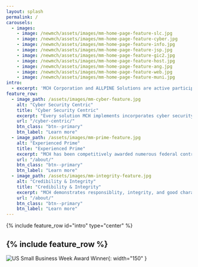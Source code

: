 ```yaml
---
layout: splash
permalink: /
carousels:
  - images: 
    - image: /newmch/assets/images/mm-home-page-feature-slc.jpg    
    - image: /newmch/assets/images/mm-home-page-feature-cyber.jpg
    - image: /newmch/assets/images/mm-home-page-feature-info.jpg
    - image: /newmch/assets/images/mm-home-page-feature-jsp.jpg
    - image: /newmch/assets/images/mm-home-page-feature-gic2.jpg
    - image: /newmch/assets/images/mm-home-page-feature-host.jpg
    - image: /newmch/assets/images/mm-home-page-feature-ang.jpg
    - image: /newmch/assets/images/mm-home-page-feature-web.jpg
    - image: /newmch/assets/images/mm-home-page-feature-muni.jpg
intro: 
  - excerpt: 'MCH Corporation and ALLPINE Solutions are active participants in the SBA Mentor-Protégé Program.  MCH is a Mentor to APS and you can learn more about our Mentor-Protégé relationship at: http://allmch.com'
feature_row:
  - image_path: /assets/images/mm-cyber-feature.jpg
    alt: "Cyber Security Centric"
    title: "Cyber Security Centric"
    excerpt: "Every solution MCH implements incorporates cyber security safeguards, protections, and best practices."
    url: "/cyber-centric/"
    btn_class: "btn--primary"
    btn_label: "Learn more"
  - image_path: /assets/images/mm-prime-feature.jpg
    alt: "Experienced Prime"
    title: "Experienced Prime"
    excerpt: "MCH has been competitively awarded numerous federal contracts it performed with exceptional results & CPARS."
    url: "/about/"
    btn_class: "btn--primary"
    btn_label: "Learn more"
  - image_path: /assets/images/mm-integrity-feature.jpg
    alt: "Credibility & Integrity"
    title: "Credibility & Integrity"
    excerpt: "MCH demonstrates responsiblity, integrity, and good character in its contract management activities."
    url: "/about/"
    btn_class: "btn--primary"
    btn_label: "Learn more"      
---
```


{% include feature_row id="intro" type="center" %}

{% include feature_row %}
---
![US Small Business Week Award Winner](/newmch/assets/images/sba_nsbw_award_winner.png){: width="150" }
